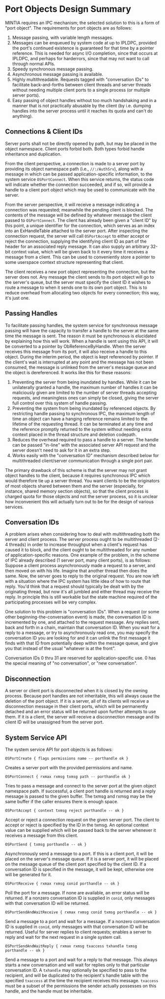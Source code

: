 # Port Objects Design Summary

MINTIA requires an IPC mechanism; the selected solution to this is a form of "port object". The requirements for port objects are as follows:

1. Message passing, with variable length messages.
2. Messages can be enqueued by system code at up to IPLDPC, provided the port's continued existence is guaranteed for that time by a pointer reference. This is needed for async I/O completion, since that occurs at IPLDPC, and perhaps for harderrors, since that may not want to call through normal APIs.
3. Speedy synchronous message passing.
4. Asynchronous message passing is available.
5. Highly multithreadable. Requests tagged with "conversation IDs" to facilitate back-and-forths between client threads and server threads without needing multiple client ports to a single process (or multiple server ports).
6. Easy passing of object handles without too much handshaking and in a manner that is not practically abusable by the client (by i.e. dumping handles into the server process until it reaches its quota and can't do anything).

## Connections & Client IDs

Server ports shall not be directly opened by path, but may be placed in the object namespace. Client ports forbid both. Both types forbid handle inheritance and duplication.

From the client perspective, a connection is made to a server port by providing its object namespace path (i.e., `//:/AuthSrv`), along with a message in which can be passed application-specific information, to the system service `OSPortConnect`. When this service returns, the status code will indicate whether the connection succeeded, and if so, will provide a handle to a client port object which may be used to communicate with the server.

From the server perspective, it will receive a message indicating a connection was requested; meanwhile the pending client is blocked. The contents of the message will be defined by whatever message the client passed to `OSPortConnect`. The client has already been given a "client ID" by this point, a unique identifier for the connection, which serves as an index into an ExHandleTable attached to the server port. After inspecting the connection request, the server will call `OSPortAccept` to either accept or reject the connection, supplying the identifying client ID as part of the header for an associated reply message. It can also supply an arbitrary 32-bit context value, which will be given back to it every time it receives a message from a client. This can be used to conveniently store a pointer to some userspace context structure representing that client.

The client receives a new port object representing the connection, but the server does not. Any message the client sends to its port object will go to the server's queue, but the server must specify the client ID it wishes to route a message to when it sends one to its own port object. This is to reduce overhead from allocating two objects for every connection; this way, it's just one.

## Passing Handles

To facilitate passing handles, the system service for synchronous message passing will have the capacity to transfer a handle to the server at the same time the message is sent. The reason it must be synchronous is elucidated by explaining how this will work. When a handle is sent using this API, it will be converted to a pointer by ObReferenceByHandle. When the server receives this message from its port, it will also receive a handle to this object. During the interim period, the object is kept referenced by pointer. If the client's wait is interrupted at any point and the message has not been consumed, the message is unlinked from the server's message queue and the object is dereferenced. It works like this for these reasons:

1. Preventing the server from being inundated by handles. While it can be unilaterally granted a handle, the maximum number of handles it can be maliciously given are limited to the number of server threads accepting requests, and meaningless ones can simply be closed, giving the server full control over this system of handle passing.
2. Preventing the system from being inundated by referenced objects. By restricting handle passing to synchronous IPC, the maximum length of time an object can have a hanging reference remains limited to the lifetime of the requesting thread. It can be terminated at any time and the reference promptly returned to the system without needing extra context placed in the thread structure and deletion codepath.
3. Reduces the overhead required to pass a handle to a server. The handle can be passed "in-line" with the associated server API request and the server doesn't need to ask for it in an extra step.
4. Works easily with the "conversation ID" mechanism described below for multithreaded client/server communication through a single port pair.

The primary drawback of this scheme is that the server may not grant object handles to the client, because it requires synchronous IPC which would therefore tie up a server thread. You want clients to be the originators of most objects shared between them and the server (especially, for instance, shared memory section objects), so that the client process is charged quota for those objects and not the server process, so it is unclear how inconvenient this will actually turn out to be for the design of various services.

## Conversation IDs

A problem arises when considering how to deal with multithreading both the server and client process. The server process ought to be multithreaded (2-4 threads) in order to increase throughput when a client's request has caused it to block, and the client ought to be multithreaded for any number of application-specific reasons. One example of the problem, in the scheme of IPC already described (1 server port, many client ports), is as follows: Suppose a client process asynchronously made a request to a server, and then moved on with his life. Imagine that another thread then does the same. Now, the server goes to reply to the original request. You are now left with a situation where the IPC system has little idea of how to route that reply. You'd think that a request should typically be dealt with by the originating thread, but now it's all jumbled and either thread may receive the reply. In principle this is still workable but the state machine required of the participating processes will be very complex.

One solution to this problem is "conversation IDs". When a request (or some other beginning-the-conversation event) is made, the conversation ID is incremented by one, and attached to the request message. Any replies sent, back and forth in a chain, maintain that conversation ID. When you wait for a reply to a message, or try to asynchronously read one, you may specify the conversation ID you are looking for and it can unlink the first message it finds with that ID from potentially deep within the message queue, and give you that instead of the usual "whatever is at the front".

Conversation IDs 0 thru 31 are reserved for application-specific use. 0 has the special meaning of "no conversation", or "new conversation".

## Disconnection

A server or client port is disconnected when it is closed by the owning process. Because port handles are not inheritable, this will always cause the deletion of the port object. If it is a server, all of its clients will receive a disconnection message in their client ports, which will be permanently detached and an error status will be returned upon further attempts to use them. If it is a client, the server will receive a disconnection message and its client ID will be unassigned from the server port.

## System Service API

The system service API for port objects is as follows:

    OSPortCreate { flags permissions name -- porthandle ok }

Creates a server port with the provided permissions and name.

    OSPortConnect { rxmax rxmsg txmsg path -- porthandle ok }

Tries to pass a message and connect to the server port at the given object namespace path. If successful, a client port handle is returned and a reply message is passed to the given buffer. The txmsg and rxmsg may be the same buffer if the caller ensures there is enough space.

    OSPortAccept { context txmsg reject porthandle -- ok }

Accept or reject a connection request on the given server port. The client to accept or reject is specified by the ID in the txmsg. An optional context value can be supplied which will be passed back to the server whenever it receives a message from this client.

    OSPortSend { txmsg porthandle -- ok }

Asynchronously send a message to a port. If this is a client port, it will be placed on the server's message queue. If it is a server port, it will be placed on the message queue of the client port specified by the client ID. If a conversation ID is specified in the message, it will be kept, otherwise one will be generated for it.

    OSPortReceive { rxmax rxmsg conid porthandle -- ok }

Poll the port for a message. If none are available, an error status will be returned. If a nonzero conversation ID is supplied in `conid`, only messages with that conversation ID will be returned.

    OSPortSendAndWaitReceive { rxmax rxmsg conid txmsg porthandle -- ok }

Send a message to a port and wait for a message. If a nonzero conversation ID is supplied in `conid`, only messages with that conversation ID will be returned. Useful for server replies to client requests; enables a server to reply and wait for the next request in a single system call.

    OSPortSendAndWaitReply { rxmax rxmsg txaccess txhandle txmsg porthandle -- ok }

Send a message to a port and wait for a reply to that message. This always starts a new conversation and will wait for replies only to that particular conversation ID. A `txhandle` may optionally be specified to pass to the recipient, and will be duplicated to the recipient's handle table with the specified `txaccess` at the time the recipient receives this message. `txaccess` must be a subset of the permissions the sender actually possesses on this handle, and the handle must be inheritable.